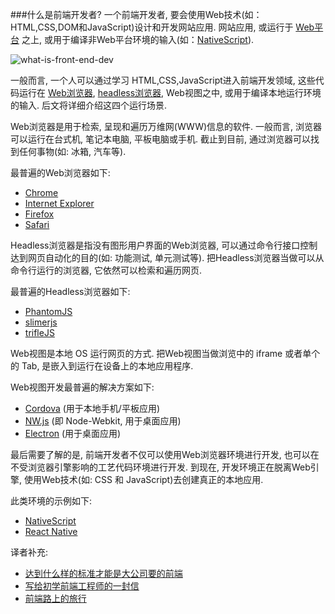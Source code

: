 ###什么是前端开发者?
一个前端开发者, 要会使用Web技术(如：HTML,CSS,DOM和JavaScript)设计和开发网站应用. 网站应用,    或运行于 [Web平台](https://en.wikipedia.org/wiki/Open_Web_Platform) 之上, 或用于编译非Web平台环境的输入(如：[NativeScript](https://www.nativescript.org/)).


![what-is-front-end-dev](https://raw.githubusercontent.com/dwqs/fedHandlebook/master/images/what-is-front-end-dev.png)


一般而言, 一个人可以通过学习 HTML,CSS,JavaScript进入前端开发领域, 这些代码运行在 [Web浏览器](https://en.wikipedia.org/wiki/Web_browser), [headless浏览器](https://en.wikipedia.org/wiki/Headless_browser), Web视图之中, 或用于编译本地运行环境的输入. 后文将详细介绍这四个运行场景.

Web浏览器是用于检索, 呈现和遍历万维网(WWW)信息的软件. 一般而言, 浏览器可以运行在台式机, 笔记本电脑, 平板电脑或手机. 截止到目前, 通过浏览器可以找到任何事物(如: 冰箱, 汽车等).

最普遍的Web浏览器如下:

* [Chrome](http://www.google.com/chrome/)
* [Internet Explorer](http://dev.modern.ie/)
* [Firefox](https://www.mozilla.org/firefox/)
* [Safari](http://www.apple.com/safari/)

Headless浏览器是指没有图形用户界面的Web浏览器, 可以通过命令行接口控制达到网页自动化的目的(如: 功能测试, 单元测试等). 把Headless浏览器当做可以从命令行运行的浏览器, 它依然可以检索和遍历网页.

最普遍的Headless浏览器如下:

* [PhantomJS](http://phantomjs.org/)
* [slimerjs](http://slimerjs.org/)
* [trifleJS](http://triflejs.org/)

Web视图是本地 OS 运行网页的方式. 把Web视图当做浏览中的 iframe 或者单个的 Tab, 是嵌入到运行在设备上的本地应用程序.

Web视图开发最普遍的解决方案如下:

* [Cordova](https://cordova.apache.org/) (用于本地手机/平板应用)
* [NW.js](https://github.com/nwjs/nw.js) (即 Node-Webkit, 用于桌面应用)
* [Electron](http://electron.atom.io/) (用于桌面应用) 

最后需要了解的是, 前端开发者不仅可以使用Web浏览器环境进行开发, 也可以在不受浏览器引擎影响的工艺代码环境进行开发. 到现在, 开发环境正在脱离Web引擎, 使用Web技术(如: CSS 和 JavaScript)去创建真正的本地应用. 

此类环境的示例如下:

* [NativeScript](https://www.nativescript.org/)
* [React Native](https://facebook.github.io/react-native/)


译者补充:

* [达到什么样的标准才能是大公司要的前端](http://qianduanfan.com/index.php/topic/show/217)
* [写给初学前端工程师的一封信](http://www.w3ctech.com/topic/983)
* [前端路上的旅行](http://www.w3cplus.com/front-end-trip-on-road.html)
